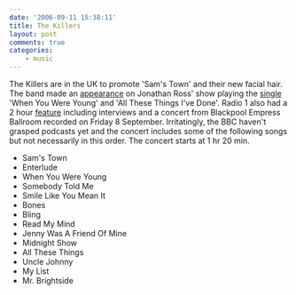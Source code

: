 ```yaml
---
date: '2006-09-11 15:38:11'
title: The Killers
layout: post
comments: true
categories:
    - music
---
```

The Killers are in the UK to promote 'Sam's Town' and their new facial
hair. The band made an
[appearance](http://youtube.com/watch?v=P4knkxYGz5I) on Jonathan Ross'
show playing the
[single](http://www.islandrecords.com/thekillers/site.html) 'When You
Were Young' and 'All These Things I've Done'. Radio 1 also had a 2 hour
[feature](http://www.bbc.co.uk/radio1/presents/thekillers/) including
interviews and a concert from Blackpool Empress Ballroom recorded on
Friday 8 September. Irritatingly, the BBC haven't grasped podcasts yet
and the concert includes some of the following songs but not necessarily
in this order. The concert starts at 1 hr 20 min.

-   Sam's Town
-   Enterlude
-   When You Were Young
-   Somebody Told Me
-   Smile Like You Mean It
-   Bones
-   Bling
-   Read My Mind
-   Jenny Was A Friend Of Mine
-   Midnight Show
-   All These Things
-   Uncle Johnny
-   My List
-   Mr. Brightside
